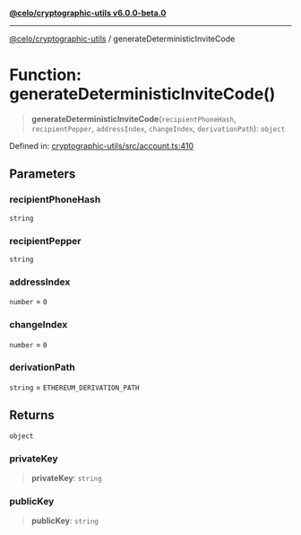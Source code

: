 [**@celo/cryptographic-utils v6.0.0-beta.0**](../README.md)

***

[@celo/cryptographic-utils](../globals.md) / generateDeterministicInviteCode

# Function: generateDeterministicInviteCode()

> **generateDeterministicInviteCode**(`recipientPhoneHash`, `recipientPepper`, `addressIndex`, `changeIndex`, `derivationPath`): `object`

Defined in: [cryptographic-utils/src/account.ts:410](https://github.com/celo-org/developer-tooling/blob/master/packages/sdk/cryptographic-utils/src/account.ts#L410)

## Parameters

### recipientPhoneHash

`string`

### recipientPepper

`string`

### addressIndex

`number` = `0`

### changeIndex

`number` = `0`

### derivationPath

`string` = `ETHEREUM_DERIVATION_PATH`

## Returns

`object`

### privateKey

> **privateKey**: `string`

### publicKey

> **publicKey**: `string`
